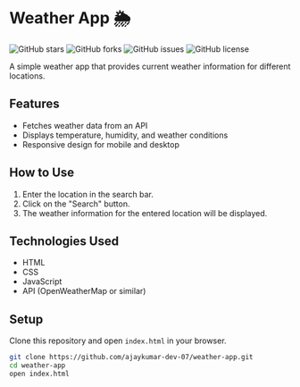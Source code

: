# Weather App 🌦️

![GitHub stars](https://img.shields.io/github/stars/ajaykumar-dev-07/weather-app)
![GitHub forks](https://img.shields.io/github/forks/ajaykumar-dev-07/weather-app)
![GitHub issues](https://img.shields.io/github/issues/ajaykumar-dev-07/weather-app)
![GitHub license](https://img.shields.io/github/license/ajaykumar-dev-07/weather-app)

A simple weather app that provides current weather information for different locations.

## Features

- Fetches weather data from an API
- Displays temperature, humidity, and weather conditions
- Responsive design for mobile and desktop

## How to Use

1. Enter the location in the search bar.
2. Click on the "Search" button.
3. The weather information for the entered location will be displayed.

## Technologies Used

- HTML
- CSS
- JavaScript
- API (OpenWeatherMap or similar)

## Setup

Clone this repository and open `index.html` in your browser.

```bash
git clone https://github.com/ajaykumar-dev-07/weather-app.git
cd weather-app
open index.html
